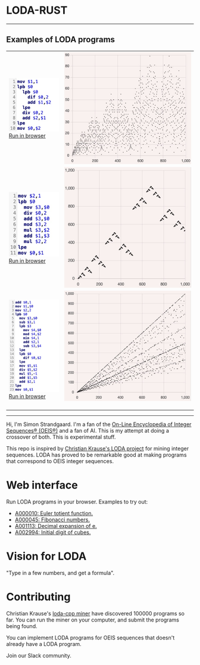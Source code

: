 # LODA-RUST

---

## Examples of LODA programs

<table>
<tr>
<td><a href="https://loda-lang.org/edit/?oeis=2487"><img src="documents/a002487_program.jpg"><br>Run in browser</a></td>
<td><a href="https://loda-lang.org/edit/?oeis=2487"><img src="documents/a002487_plot.jpg"></a></td>
</tr>
<tr>
<td><a href="https://loda-lang.org/edit/?oeis=3188"><img src="documents/a003188_program.jpg"><br>Run in browser</a></td>
<td><a href="https://loda-lang.org/edit/?oeis=3188"><img src="documents/a003188_plot.jpg"></a></td>
</tr>
<tr>
<td><a href="https://loda-lang.org/edit/?oeis=10"><img src="documents/a000010_program.jpg"><br>Run in browser</a></td>
<td><a href="https://loda-lang.org/edit/?oeis=10"><img src="documents/a000010_plot.jpg"></a><br><img width="1000" height="1" /></td>
</tr>
</table>

---

Hi, I'm Simon Strandgaard. I'm a fan of the [On-Line Encyclopedia of Integer Sequences® (OEIS®)](https://oeis.org/) and a fan of AI. 
This is my attempt at doing a crossover of both. This is experimental stuff.

This repo is inspired by [Christian Krause's LODA project](https://github.com/loda-lang/loda-cpp) for mining integer sequences.
LODA has proved to be remarkable good at making programs that correspond to OEIS integer sequences.


# Web interface

Run LODA programs in your browser. Examples to try out:

- [A000010: Euler totient function.](https://loda-lang.org/edit/?oeis=10)
- [A000045: Fibonacci numbers.](https://loda-lang.org/edit/?oeis=45)
- [A001113: Decimal expansion of e.](https://loda-lang.org/edit/?oeis=1113)
- [A002994: Initial digit of cubes.](https://loda-lang.org/edit/?oeis=2994)


# Vision for LODA

"Type in a few numbers, and get a formula".


# Contributing

Christian Krause's [loda-cpp miner](https://github.com/loda-lang/loda-cpp) have discovered 100000 programs so far. You can run the miner on your computer, and submit the programs being found.

You can implement LODA programs for OEIS sequences that doesn't already have a LODA program.

Join our Slack community.

